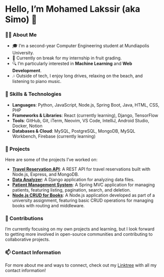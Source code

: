 # Hello, I’m Mohamed Lakssir (aka Simo) 👋

### 👨‍💻 About Me
- 🎓 I’m a second-year Computer Engineering student at Mundiapolis University.
- 🌱 Currently on break for my internship in fruit grading.
- 🔍 I’m particularly interested in **Machine Learning** and **Web Development**.
- 🎶 Outside of tech, I enjoy long drives, relaxing on the beach, and listening to piano music.

### 🔧 Skills & Technologies
- **Languages**: Python, JavaScript, Node.js, Spring Boot, Java, HTML, CSS, PHP
- **Frameworks & Libraries**: React (currently learning), Django, TensorFlow
- **Tools**: GitHub, Git, iTerm, Neovim, VS Code, IntelliJ, Android Studio, Docker, Notion
- **Databases & Cloud**: MySQL, PostgreSQL, MongoDB, MySQL Workbench, Firebase (currently learning)

### 🌟 Projects
Here are some of the projects I’ve worked on:
- [**Travel Reservation API**](https://github.com/thejokers69/travel-reservation-api.git): A REST API for travel reservations built with Node.js, Express, and MongoDB.
- [**Data Analyzer**](https://github.com/thejokers69/analyseur_donnees.git): A Django application for analyzing data files.
- [**Patient Management System**](https://github.com/thejokers69/tp3_Gere_Patient.git): A Spring MVC application for managing patients, featuring listing, pagination, search, and deletion.
- [**Node.js CRUD for Books**](https://github.com/thejokers69/TP1-Mundiapolis-NodeJS.git): A Node.js application developed as part of a university assignment, featuring basic CRUD operations for managing books with routing and middleware.

### 🤝 Contributions
I’m currently focusing on my own projects and learning, but I look forward to getting more involved in open-source communities and contributing to collaborative projects.

### 📫 Contact Information
For more about me and ways to connect, check out my [Linktree](https://linktr.ee/MohamedLakssir) with all my contact information!
